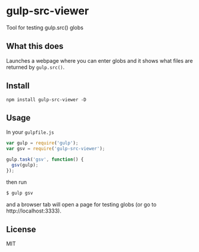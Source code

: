 # gulp-src-viewer

Tool for testing gulp.src() globs

## What this does

Launches a webpage where you can enter globs and it shows what files are returned by `gulp.src()`.

## Install

`npm install gulp-src-viewer -D`

## Usage

In your `gulpfile.js`

```js
var gulp = require('gulp');
var gsv = require('gulp-src-viewer');

gulp.task('gsv', function() {
  gsv(gulp);
});
```

then run

```bash
$ gulp gsv
```

and a browser tab will open a page for testing globs (or go to http://localhost:3333).

## License

MIT